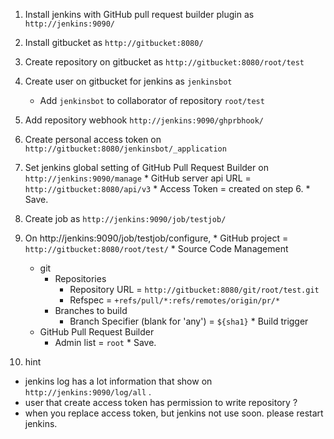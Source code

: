   1. Install jenkins with GitHub pull request builder plugin as `http://jenkins:9090/`
  2. Install gitbucket as `http://gitbucket:8080/`
  3. Create repository on gitbucket as `http://gitbucket:8080/root/test`
  4. Create user on gitbucket for jenkins as `jenkinsbot`
      * Add `jenkinsbot` to collaborator of repository `root/test`
  5. Add repository webhook `http://jenkins:9090/ghprbhook/`
  6. Create personal access token on `http://gitbucket:8080/jenkinsbot/_application`
  7. Set jenkins global setting of GitHub Pull Request Builder on `http://jenkins:9090/manage`
    * GitHub server api URL = `http://gitbucket:8080/api/v3`
    * Access Token = created on step 6.
    * Save.
  8. Create job as `http://jenkins:9090/job/testjob/`
  9. On http://jenkins:9090/job/testjob/configure,
    * GitHub project = `http://gitbucket:8080/root/test/`
    * Source Code Management
      * git
        * Repositories
          * Repository URL = `http://gitbucket:8080/git/root/test.git`
          * Refspec = `+refs/pull/*:refs/remotes/origin/pr/*`
        * Branches to build
          * Branch Specifier (blank for 'any') = `${sha1}`
    * Build trigger
      * GitHub Pull Request Builder
        * Admin list = `root`
    * Save.

  10. hint
   * jenkins log has a lot information that show on `http://jenkins:9090/log/all` .
   * user that create access token has permission to write repository ?
   * when you replace access token, but jenkins not use soon. please restart jenkins.
